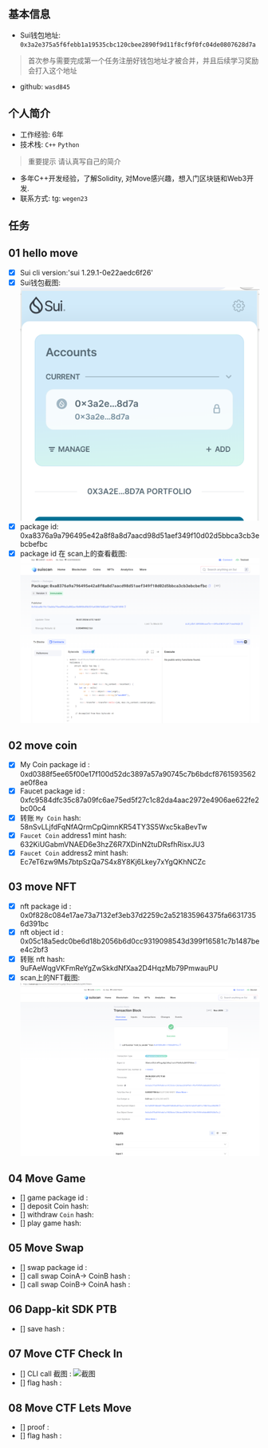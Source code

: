 ## 基本信息
- Sui钱包地址: `0x3a2e375a5f6febb1a19535cbc120cbee2890f9d11f8cf9f0fc04de0807628d7a`
> 首次参与需要完成第一个任务注册好钱包地址才被合并，并且后续学习奖励会打入这个地址
- github: `wasd845`

## 个人简介
- 工作经验: 6年
- 技术栈: `C++` `Python`
> 重要提示 请认真写自己的简介
- 多年C++开发经验，了解Solidity, 对Move感兴趣，想入门区块链和Web3开发.
- 联系方式: tg: `wegen23` 

## 任务

##   01 hello move  
- [x] Sui cli version:'sui 1.29.1-0e22aedc6f26'
- [x] Sui钱包截图: ![Sui钱包截图](./images/Screenshot.png)
- [x] package id: 0xa8376a9a796495e42a8f8a8d7aacd98d51aef349f10d02d5bbca3cb3ebcbefbc
- [x] package id 在 scan上的查看截图:![Scan截图](./images/Screenshot2.png)

##   02 move coin
- [x] My Coin package id : 0xd0388f5ee65f00e17f100d52dc3897a57a90745c7b6bdcf8761593562ae0f8ea
- [x] Faucet package id : 0xfc9584dfc35c87a09fc6ae75ed5f27c1c82da4aac2972e4906ae622fe2bc00c4
- [x] 转账 `My Coin` hash: 58nSvLLjfdFqNfAQrmCpQimnKR54TY3S5Wxc5kaBevTw
- [x] `Faucet Coin` address1 mint hash: 632KiUGabmVNAED6e3hzZ6R7XDinN2tuDRsfhRisxJU3
- [x] `Faucet Coin` address2 mint hash: Ec7eT6zw9Ms7btpSzQa7S4x8Y8Kj6Lkey7xYgQKhNCZc

##   03 move NFT
- [x] nft package id : 0x0f828c084e17ae73a7132ef3eb37d2259c2a521835964375fa66317356d391bc
- [x] nft object id : 0x05c18a5edc0be6d18b2056b6d0cc9319098543d399f16581c7b1487bee4c2bf3
- [x] 转账 nft  hash: 9uFAeWqgVKFmReYgZwSkkdNfXaa2D4HqzMb79PmwauPU
- [x] scan上的NFT截图:![Scan截图](./images/task3.png)

##   04 Move Game
- [] game package id :
- [] deposit Coin hash:
- [] withdraw `Coin` hash:
- [] play game hash:

##   05 Move Swap
- [] swap package id :
- [] call swap CoinA-> CoinB  hash :
- [] call swap CoinB-> CoinA  hash :

##   06 Dapp-kit SDK PTB
- [] save hash :

##   07 Move CTF Check In
- [] CLI call 截图 : ![截图](./images/你的图片地址)
- [] flag hash :

##   08 Move CTF Lets Move
- [] proof : 
- [] flag hash :
